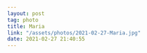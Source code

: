 ```yaml
---
layout: post
tag: photo
title: Maria
link: "/assets/photos/2021-02-27-Maria.jpg"
date: 2021-02-27 21:40:55
---
```

